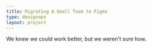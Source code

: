 ```yaml
---
title: Migrating A Small Team to Figma
type: designops
layout: project
---
```


We knew we could work better, but we weren't sure how.